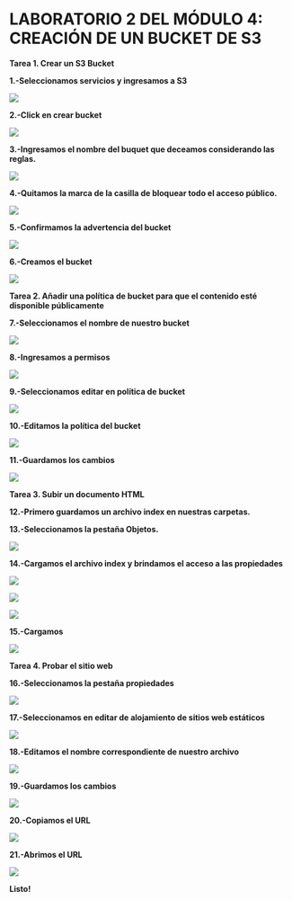 ﻿<h1>LABORATORIO 2 DEL MÓDULO 4: CREACIÓN DE UN BUCKET DE S3</h1>

**Tarea 1. Crear un S3 Bucket**

**1.-Seleccionamos servicios y ingresamos a S3**

![](https://github.com/Marlith08/LLANOS_ANGELES_LEILY/blob/main/AWS/LABORATORIO%20DEL%20MODULO%204/LABORATORIO%202%20DEL%20M%C3%93DULO%204/Imagenes/Aspose.Words.561279a5-38c1-4591-9834-c050ffddcdd7.001.png)

**2.-Click en crear bucket**

![](https://github.com/Marlith08/LLANOS_ANGELES_LEILY/blob/main/AWS/LABORATORIO%20DEL%20MODULO%204/LABORATORIO%202%20DEL%20M%C3%93DULO%204/Imagenes/Aspose.Words.561279a5-38c1-4591-9834-c050ffddcdd7.002.png)

**3.-Ingresamos el nombre del buquet que deceamos considerando las reglas.**

![](https://github.com/Marlith08/LLANOS_ANGELES_LEILY/blob/main/AWS/LABORATORIO%20DEL%20MODULO%204/LABORATORIO%202%20DEL%20M%C3%93DULO%204/Imagenes/Aspose.Words.561279a5-38c1-4591-9834-c050ffddcdd7.003.png)

**4.-Quitamos la marca de la casilla de bloquear todo el acceso público.**

![](https://github.com/Marlith08/LLANOS_ANGELES_LEILY/blob/main/AWS/LABORATORIO%20DEL%20MODULO%204/LABORATORIO%202%20DEL%20M%C3%93DULO%204/Imagenes/Aspose.Words.561279a5-38c1-4591-9834-c050ffddcdd7.004.png)

**5.-Confirmamos la advertencia del bucket**

![](https://github.com/Marlith08/LLANOS_ANGELES_LEILY/blob/main/AWS/LABORATORIO%20DEL%20MODULO%204/LABORATORIO%202%20DEL%20M%C3%93DULO%204/Imagenes/Aspose.Words.561279a5-38c1-4591-9834-c050ffddcdd7.005.png)

**6.-Creamos el bucket**

![](https://github.com/Marlith08/LLANOS_ANGELES_LEILY/blob/main/AWS/LABORATORIO%20DEL%20MODULO%204/LABORATORIO%202%20DEL%20M%C3%93DULO%204/Imagenes/Aspose.Words.561279a5-38c1-4591-9834-c050ffddcdd7.006.png)

**Tarea 2. Añadir una política de bucket para que el contenido esté disponible públicamente**

**7.-Seleccionamos el nombre de nuestro bucket**

![](https://github.com/Marlith08/LLANOS_ANGELES_LEILY/blob/main/AWS/LABORATORIO%20DEL%20MODULO%204/LABORATORIO%202%20DEL%20M%C3%93DULO%204/Imagenes/Aspose.Words.561279a5-38c1-4591-9834-c050ffddcdd7.007.png)

**8.-Ingresamos a permisos**

![](https://github.com/Marlith08/LLANOS_ANGELES_LEILY/blob/main/AWS/LABORATORIO%20DEL%20MODULO%204/LABORATORIO%202%20DEL%20M%C3%93DULO%204/Imagenes/Aspose.Words.561279a5-38c1-4591-9834-c050ffddcdd7.008.png)

**9.-Seleccionamos editar en política de bucket**

![](https://github.com/Marlith08/LLANOS_ANGELES_LEILY/blob/main/AWS/LABORATORIO%20DEL%20MODULO%204/LABORATORIO%202%20DEL%20M%C3%93DULO%204/Imagenes/Aspose.Words.561279a5-38c1-4591-9834-c050ffddcdd7.009.png)

**10.-Editamos la política del bucket**

![](https://github.com/Marlith08/LLANOS_ANGELES_LEILY/blob/main/AWS/LABORATORIO%20DEL%20MODULO%204/LABORATORIO%202%20DEL%20M%C3%93DULO%204/Imagenes/Aspose.Words.561279a5-38c1-4591-9834-c050ffddcdd7.010.png)

**11.-Guardamos los cambios**

![](https://github.com/Marlith08/LLANOS_ANGELES_LEILY/blob/main/AWS/LABORATORIO%20DEL%20MODULO%204/LABORATORIO%202%20DEL%20M%C3%93DULO%204/Imagenes/Aspose.Words.561279a5-38c1-4591-9834-c050ffddcdd7.011.png)

**Tarea 3. Subir un documento HTML**

**12.-Primero guardamos un archivo index en nuestras carpetas.**

**13.-Seleccionamos la pestaña Objetos.**

![](https://github.com/Marlith08/LLANOS_ANGELES_LEILY/blob/main/AWS/LABORATORIO%20DEL%20MODULO%204/LABORATORIO%202%20DEL%20M%C3%93DULO%204/Imagenes/Aspose.Words.561279a5-38c1-4591-9834-c050ffddcdd7.012.png)

**14.-Cargamos el archivo index y brindamos el acceso a las propiedades**

![](https://github.com/Marlith08/LLANOS_ANGELES_LEILY/blob/main/AWS/LABORATORIO%20DEL%20MODULO%204/LABORATORIO%202%20DEL%20M%C3%93DULO%204/Imagenes/Aspose.Words.561279a5-38c1-4591-9834-c050ffddcdd7.013.png)

![](https://github.com/Marlith08/LLANOS_ANGELES_LEILY/blob/main/AWS/LABORATORIO%20DEL%20MODULO%204/LABORATORIO%202%20DEL%20M%C3%93DULO%204/Imagenes/Aspose.Words.561279a5-38c1-4591-9834-c050ffddcdd7.014.png)

![](https://github.com/Marlith08/LLANOS_ANGELES_LEILY/blob/main/AWS/LABORATORIO%20DEL%20MODULO%204/LABORATORIO%202%20DEL%20M%C3%93DULO%204/Imagenes/Aspose.Words.561279a5-38c1-4591-9834-c050ffddcdd7.015.png)

**15.-Cargamos**

![](https://github.com/Marlith08/LLANOS_ANGELES_LEILY/blob/main/AWS/LABORATORIO%20DEL%20MODULO%204/LABORATORIO%202%20DEL%20M%C3%93DULO%204/Imagenes/Aspose.Words.561279a5-38c1-4591-9834-c050ffddcdd7.016.png)

**Tarea 4. Probar el sitio web**

**16.-Seleccionamos la pestaña propiedades**

![](https://github.com/Marlith08/LLANOS_ANGELES_LEILY/blob/main/AWS/LABORATORIO%20DEL%20MODULO%204/LABORATORIO%202%20DEL%20M%C3%93DULO%204/Imagenes/Aspose.Words.561279a5-38c1-4591-9834-c050ffddcdd7.017.png)

**17.-Seleccionamos en editar de alojamiento de sitios web estáticos**

![](https://github.com/Marlith08/LLANOS_ANGELES_LEILY/blob/main/AWS/LABORATORIO%20DEL%20MODULO%204/LABORATORIO%202%20DEL%20M%C3%93DULO%204/Imagenes/Aspose.Words.561279a5-38c1-4591-9834-c050ffddcdd7.018.png)

**18.-Editamos el nombre correspondiente de nuestro archivo**

![](https://github.com/Marlith08/LLANOS_ANGELES_LEILY/blob/main/AWS/LABORATORIO%20DEL%20MODULO%204/LABORATORIO%202%20DEL%20M%C3%93DULO%204/Imagenes/Aspose.Words.561279a5-38c1-4591-9834-c050ffddcdd7.019.png)

**19.-Guardamos los cambios**

![](https://github.com/Marlith08/LLANOS_ANGELES_LEILY/blob/main/AWS/LABORATORIO%20DEL%20MODULO%204/LABORATORIO%202%20DEL%20M%C3%93DULO%204/Imagenes/Aspose.Words.561279a5-38c1-4591-9834-c050ffddcdd7.020.png)

**20.-Copiamos el URL**

![](https://github.com/Marlith08/LLANOS_ANGELES_LEILY/blob/main/AWS/LABORATORIO%20DEL%20MODULO%204/LABORATORIO%202%20DEL%20M%C3%93DULO%204/Imagenes/Aspose.Words.561279a5-38c1-4591-9834-c050ffddcdd7.021.png)

**21.-Abrimos el URL**

![](https://github.com/Marlith08/LLANOS_ANGELES_LEILY/blob/main/AWS/LABORATORIO%20DEL%20MODULO%204/LABORATORIO%202%20DEL%20M%C3%93DULO%204/Imagenes/Aspose.Words.561279a5-38c1-4591-9834-c050ffddcdd7.022.png)

**Listo!**

